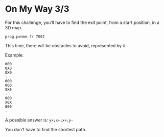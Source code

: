# On My Way 3/3

For this challenge, you'll have to find the exit point, from a start position, in a 3D map.

`prog.pwnme.fr 7002`

This time, there will be obstacles to avoid, represented by `X`

Example:

```
000
0X0
0X0
-
000
000
SXE
-
000
X0X
000
-
```

A possible answer is: `y+;x+;x+;y-`

You don't have to find the shortest path.